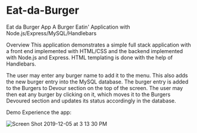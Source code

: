 # Eat-da-Burger
Eat da Burger App
A Burger Eatin' Application with Node.js/Express/MySQL/Handlebars

Overview
This application demonstrates a simple full stack application with a front end implemented with HTML/CSS and the backend implemented with Node.js and Express. HTML templating is done with the help of Handlebars.

The user may enter any burger name to add it to the menu. This also adds the new burger entry into the MySQL database. The burger entry is added to the Burgers to Devour section on the top of the screen. The user may then eat any burger by clicking on it, which moves it to the Burgers Devoured section and updates its status accordingly in the database.

Demo
Experience the app:

![Screen Shot 2019-12-05 at 3 13 30 PM](https://user-images.githubusercontent.com/49074642/70270302-18eb3600-1772-11ea-8941-7f27a9279432.png)
